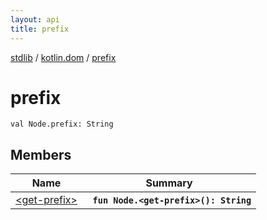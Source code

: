 ```yaml
---
layout: api
title: prefix
---
```

[stdlib](../../index.md) / [kotlin.dom](../index.md) / [prefix](index.md)

# prefix

```
val Node.prefix: String
```

## Members

| Name | Summary |
|------|---------|
|[&lt;get-prefix&gt;](_get-prefix_.md)|&nbsp;&nbsp;**`fun Node.<get-prefix>(): String`**<br>|
